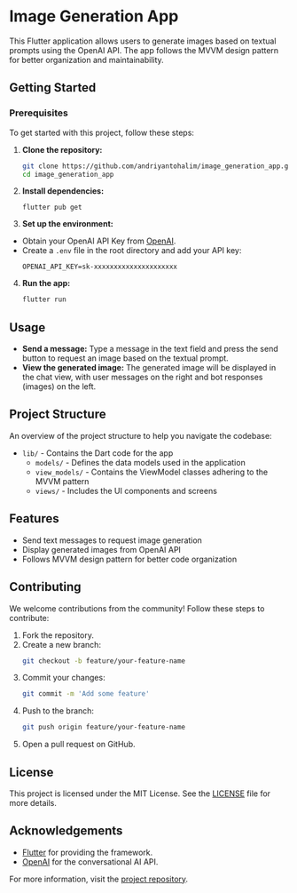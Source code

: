 # Image Generation App

This Flutter application allows users to generate images based on textual prompts using the OpenAI API. The app follows the MVVM design pattern for better organization and maintainability.

## Getting Started

### Prerequisites
To get started with this project, follow these steps:

1. **Clone the repository:**
   ```sh
   git clone https://github.com/andriyantohalim/image_generation_app.git
   cd image_generation_app
    ```

2.	**Install dependencies:**
    ```
    flutter pub get
    ```

3. **Set up the environment:**
- Obtain your OpenAI API Key from [OpenAI](https://platform.openai.com/account/api-keys).
- Create a `.env` file in the root directory and add your API key:
    ```plaintext
    OPENAI_API_KEY=sk-xxxxxxxxxxxxxxxxxxxxx
    ```

4. **Run the app:**
    ```bash
    flutter run
    ```

## Usage

- **Send a message:** Type a message in the text field and press the send button to request an image based on the textual prompt.
- **View the generated image:** The generated image will be displayed in the chat view, with user messages on the right and bot responses (images) on the left.

## Project Structure

An overview of the project structure to help you navigate the codebase:
- `lib/` - Contains the Dart code for the app
  - `models/` - Defines the data models used in the application
  - `view_models/` - Contains the ViewModel classes adhering to the MVVM pattern
  - `views/` - Includes the UI components and screens

## Features

- Send text messages to request image generation
- Display generated images from OpenAI API
- Follows MVVM design pattern for better code organization

## Contributing

We welcome contributions from the community! Follow these steps to contribute:
1. Fork the repository.
2. Create a new branch:
    ```bash
    git checkout -b feature/your-feature-name
    ```
3. Commit your changes:
    ```bash
    git commit -m 'Add some feature'
    ```
4. Push to the branch:
    ```bash
    git push origin feature/your-feature-name
    ```
5. Open a pull request on GitHub.

## License

This project is licensed under the MIT License. See the [LICENSE](LICENSE) file for more details.

## Acknowledgements

- [Flutter](https://flutter.dev/) for providing the framework.
- [OpenAI](https://openai.com/) for the conversational AI API.

For more information, visit the [project repository](https://github.com/andriyantohalim/image_generation_app).
